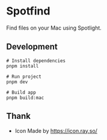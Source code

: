 # Spotfind

Find files on your Mac using Spotlight.

## Development

```shell
# Install dependencies
pnpm install

# Run project
pnpm dev

# Build app
pnpm build:mac
```

## Thank

- Icon Made by https://icon.ray.so/
